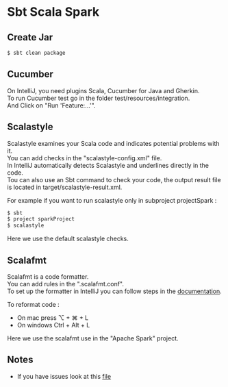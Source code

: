 # Sbt Scala Spark

## Create Jar
```bash
$ sbt clean package
```

## Cucumber
On IntelliJ, you need plugins Scala, Cucumber for Java and Gherkin. <br>
To run Cucumber test go in the folder test/resources/integration. <br>
And Click on "Run 'Feature:...'". <br>

## Scalastyle
Scalastyle examines your Scala code and indicates potential problems with it. <br>
You can add checks in the "scalastyle-config.xml" file. <br>
In IntelliJ automatically detects Scalastyle and underlines directly in the code. <br>
Tou can also use an Sbt command to check your code, the output result file is located in target/scalastyle-result.xml. <br>

For example if you want to run scalastyle only in subproject projectSpark : <br>
```bash
$ sbt
$ project sparkProject
$ scalastyle
```

Here we use the default scalastyle checks. <br>

## Scalafmt
Scalafmt is a code formatter. <br>
You can add rules in the ".scalafmt.conf". <br>
To set up the formatter in IntelliJ you can follow steps in the [documentation](https://scalameta.org/scalafmt/docs/installation.html). <br>

To reformat code :
* On mac press ⌥ + ⌘ + L
* On windows Ctrl + Alt + L

Here we use the scalafmt use in the "Apache Spark" project. <br>

## Notes
* If you have issues look at this [file](../resources/ISSUE.md) <br>